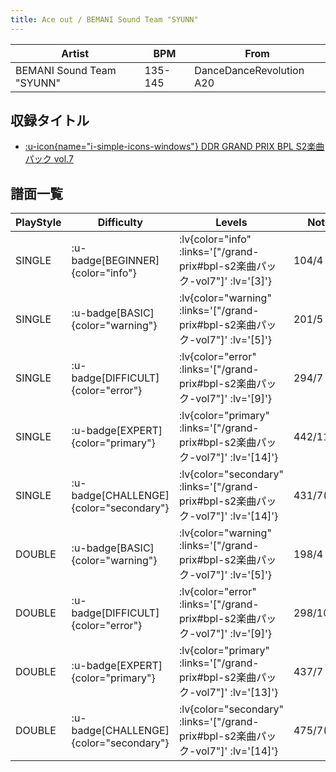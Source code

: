 ```yaml
---
title: Ace out / BEMANI Sound Team "SYUNN"
---
```


|Artist|BPM|From|
|------|---|----|
|BEMANI Sound Team "SYUNN"|135-145|DanceDanceRevolution A20|

## 収録タイトル

- [ :u-icon{name="i-simple-icons-windows"} DDR GRAND PRIX BPL S2楽曲パック vol.7](/grand-prix#bpl-s2楽曲パック-vol7)

## 譜面一覧

|PlayStyle|Difficulty|Levels|Notes|Movie|
|---------|----------|------|-----|-----|
|SINGLE| :u-badge[BEGINNER]{color="info"} | :lv{color="info" :links='["/grand-prix#bpl-s2楽曲パック-vol7"]' :lv='[3]'} |104/4||
|SINGLE| :u-badge[BASIC]{color="warning"} | :lv{color="warning" :links='["/grand-prix#bpl-s2楽曲パック-vol7"]' :lv='[5]'} |201/5||
|SINGLE| :u-badge[DIFFICULT]{color="error"} | :lv{color="error" :links='["/grand-prix#bpl-s2楽曲パック-vol7"]' :lv='[9]'} |294/7||
|SINGLE| :u-badge[EXPERT]{color="primary"} | :lv{color="primary" :links='["/grand-prix#bpl-s2楽曲パック-vol7"]' :lv='[14]'} |442/11||
|SINGLE| :u-badge[CHALLENGE]{color="secondary"} | :lv{color="secondary" :links='["/grand-prix#bpl-s2楽曲パック-vol7"]' :lv='[14]'} |431/7(91)||
|DOUBLE| :u-badge[BASIC]{color="warning"} | :lv{color="warning" :links='["/grand-prix#bpl-s2楽曲パック-vol7"]' :lv='[5]'} |198/4||
|DOUBLE| :u-badge[DIFFICULT]{color="error"} | :lv{color="error" :links='["/grand-prix#bpl-s2楽曲パック-vol7"]' :lv='[9]'} |298/10||
|DOUBLE| :u-badge[EXPERT]{color="primary"} | :lv{color="primary" :links='["/grand-prix#bpl-s2楽曲パック-vol7"]' :lv='[13]'} |437/7||
|DOUBLE| :u-badge[CHALLENGE]{color="secondary"} | :lv{color="secondary" :links='["/grand-prix#bpl-s2楽曲パック-vol7"]' :lv='[14]'} |475/7(119)||
